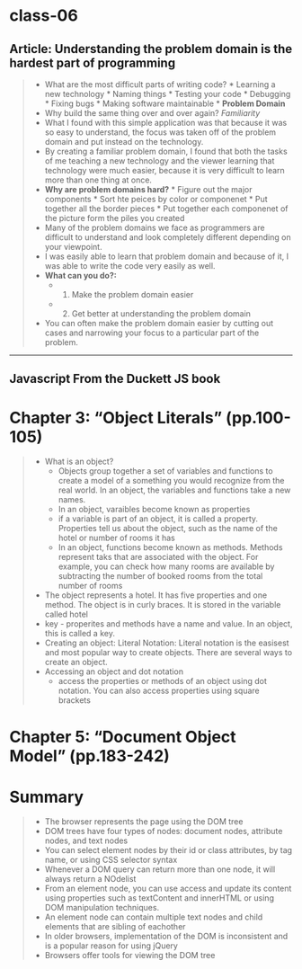 # class-06

## Article: Understanding the problem domain is the hardest part of programming
> * What are the most difficult parts of writing code? 
>       * Learning a new technology
>       * Naming things
>       * Testing your code
>       * Debugging
>       * Fixing bugs
>       * Making software maintainable
>       * **Problem Domain** 
> * Why build the same thing over and over again? <i>Familiarity</i>
> * What I found with this simple application was that because it was so easy to understand, the focus was taken off of the problem domain and put instead on the technology.
> * By creating a familiar problem domain, I found that both the tasks of me teaching a new technology and the viewer learning that technology were much easier, because it is very difficult to learn more than one thing at once.
> * **Why are problem domains hard?** 
>       * Figure out the major components 
>       * Sort hte peices by color or componenet 
>       * Put together all the border pieces 
>       * Put together each componenet of the picture form the piles you created 
> * Many of the problem domains we face as programmers are difficult to understand and look completely different depending on your viewpoint.
> * I was easily able to learn that problem domain and because of it, I was able to write the code very easily as well.
> * **What can you do?:** 
>   * 1. Make the problem domain easier
>   * 2. Get better at understanding the problem domain
> * You can often make the problem domain easier by cutting out cases and narrowing your focus to a particular part of the problem.

_______________

## Javascript From the Duckett JS book

# Chapter 3: “Object Literals” (pp.100-105)
> * What is an object? 
>   * Objects group together a set of variables and functions to create a model of a something you would recognize from the real world. In an object, the variables and functions take a new names. 
>   * In an object, varaibles become known as properties 
>   * if a variable is part of an object, it is called a property. Properties tell us about the object, such as the name of the hotel or number of rooms it has 
>   * In an object, functions become known as methods.  Methods represent taks that are associated with the object. For example, you can check how many rooms are available by subtracting the number of booked rooms from the total number of rooms 
> * The object represents a hotel. It has five properties and one method. The object is in curly braces. It is stored in the variable called hotel 
> * key - properites and methods have a name and value. In an object, this is called a key. 
> * Creating an object: Literal Notation: Literal notation is the easisest and most popular way to create objects. There are several ways to create an object. 
> * Accessing an object and dot notation 
>   * access the properties or methods of an object using dot notation. You can also access properties using square brackets 



# Chapter 5: “Document Object Model” (pp.183-242)

# Summary 
> * The browser represents the page using the DOM tree
> * DOM trees have four types of nodes: document nodes, attribute nodes, and text nodes
> * You can select element nodes by their id or class attributes, by tag name, or using CSS selector syntax
> * Whenever a DOM query can return more than one node, it will always return a NOdelist
> * From an element node, you can use access and update its content using properties such as textContent and innerHTML or using DOM manipulation techniques. 
> * An element node can contain multiple text nodes and child elements that are sibling of eachother
> * In older browsers, implementation of the DOM is inconsistent and is a popular reason for using jQuery
> * Browsers offer tools for viewing the DOM tree 